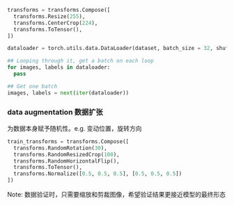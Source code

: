 ``` py
transforms = transforms.Compose([
  transforms.Resize(255),
  transforms.CenterCrop(224),
  transforms.ToTensor(),
])

dataloader = torch.utils.data.DataLoader(dataset, batch_size = 32, shuffle = True)

## Looping through it, get a batch on each loop
for images, labels in dataloader:
  pass

## Get one batch
images, labels = next(iter(dataloader))
```


### data augmentation 数据扩张

为数据本身赋予随机性。e.g. 变动位置，旋转方向

``` py
train_transforms = transforms.Compose([
  transforms.RandomRotation(30),
  transforms.RandomResizedCrop(100),
  transforms.RandomHorizontalFlip(),
  transforms.ToTensor(),
  transforms.Normalize([0.5, 0.5, 0.5], [0.5, 0.5, 0.5])
])
```

Note: 数据验证时，只需要缩放和剪裁图像，希望验证结果更接近模型的最终形态